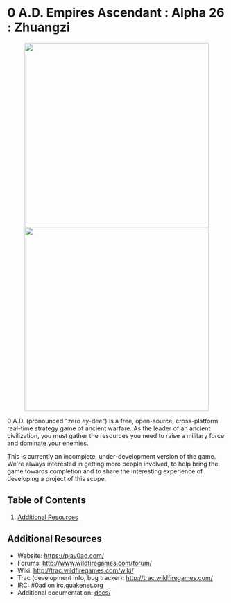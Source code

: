 # 0 A.D. Empires Ascendant : Alpha 26 : Zhuangzi

<p align="center">
  <img src="https://play0ad.com/wp-content/gallery/carousel/EgyptianPyramids.jpg" width="425"/>
  <img src="https://play0ad.com/wp-content/gallery/carousel/Kushcitycenter.jpg" width="425"/>
</p>

0 A.D. (pronounced "zero ey-dee") is a free, open-source, cross-platform
real-time strategy game of ancient warfare. As the leader of an ancient civilization, 
you must gather the resources you need to raise a military force and dominate your enemies.

This is currently an incomplete, under-development version of the game.
We're always interested in getting more people involved, to help bring the game
towards completion and to share the interesting experience of developing a
project of this scope.


Table of Contents
------------------

1. [Additional Resources](#additional-resources)


Additional Resources
----------------------
- Website: https://play0ad.com/
- Forums: http://www.wildfiregames.com/forum/
- Wiki: http://trac.wildfiregames.com/wiki/
- Trac (development info, bug tracker): http://trac.wildfiregames.com/
- IRC: #0ad on irc.quakenet.org
- Additional documentation: [docs/](docs/)
